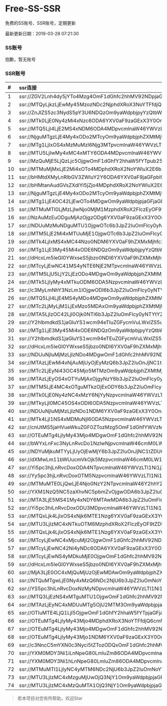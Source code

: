 # Free-SS-SSR

免费的SS账号、SSR账号，定期更新

最新更新日期：2019-03-28 07:21:30 

### SS账号

抱歉，暂无账号

### SSR账号

|#|ssr连接|
|:-----|:-----|
|1|ssr://ZGV2Lnh4dy5jYTo4Mzg4OmF1dGhfc2hhMV92NDpjaGFjaGEyMC1pZXRmOnRsczEuMl90aWNrZXRfYXV0aDpNVEl6TkRVMk56Zy8_cmVtYXJrcz1VMU5TVkU5UFRGOU9iMlJsT3VXS29PYUx2LVdrcHkzbHJvbmxwS2ZubGFVJmdyb3VwPVYxZFhMbE5UVWxSUFQwd3VRMDlO|
|2|ssr://MTQyLjkzLjEwMy45MzozNDc2NjphdXRoX3NoYTFfdjQ6YWVzLTI1Ni1jZmI6cGxhaW46ZEdWc1pXZHlZVzFBWm5KbFpUTTBOdy8_cmVtYXJrcz1VMU5TVkU5UFRGOU9iMlJsT3VXLXQtV2J2UzFJWlhOelpRJmdyb3VwPVYxZFhMbE5UVWxSUFQwd3VRMDlO|
|3|ssr://ZnJlZS5zc3NydS5pY3U6NDQzOm9yaWdpbjpyYzQtbWQ1Omh0dHBfc2ltcGxlOmMzTnpjblV1YVdOMS8_cmVtYXJrcz1VMU5TVkU5UFRGOU9iMlJsT3VTX2hPZTlsLWFXcnlBJmdyb3VwPVYxZFhMbE5UVWxSUFQwd3VRMDlO|
|4|ssr://MTk0LjE0Ny4zMi4xNzc6ODA6YXV0aF9zaGExX3Y0OmFlcy0yNTYtY2ZiOnBsYWluOmNXRjZjR3h0TlRVMk5qYzNMaTQvP3JlbWFya3M9VTFOU1ZFOVBURjlPYjJSbE91U19oT2U5bC1hV3J5MU5iM05qYjNjJmdyb3VwPVYxZFhMbE5UVWxSUFQwd3VRMDlO|
|5|ssr://MTQ5LjI4LjE2MS4xNDM6ODA4MDpvcmlnaW46YWVzLTI1Ni1jZmI6cGxhaW46T0RNNFpUay8_cmVtYXJrcz1VMU5TVkU5UFRGOU9iMlJsT3VlLWp1V2J2U0EmZ3JvdXA9VjFkWExsTlRVbFJQVDB3dVEwOU4|
|6|ssr://NjguMTgzLjE4My4xODo2MTcyOm9yaWdpbjphZXMtMjU2LWNmYjpwbGFpbjpaMFYxY0U0Lz9yZW1hcmtzPVUxTlNWRTlQVEY5T2IyUmxPdWUtanVXYnZTQSZncm91cD1WMWRYTGxOVFVsUlBUMHd1UTA5Tg|
|7|ssr://MTg1LjIxOS4xMzMuMzI6Njg3MTpvcmlnaW46YWVzLTI1Ni1jZmI6cGxhaW46TWpNME1EVlplVFJhZFU1MU1IQlRhUS8_cmVtYXJrcz1VMU5TVkU5UFRGOU9iMlJsT3VXY24taUFzLVdGdGlBJmdyb3VwPVYxZFhMbE5UVWxSUFQwd3VRMDlO|
|8|ssr://MTU5LjIwMy4xMC4xMTY6ODA4MDpvcmlnaW46YWVzLTI1Ni1jZmI6cGxhaW46WldGak9XUS8_cmVtYXJrcz1VMU5TVkU5UFRGOU9iMlJsT3VXS29PYUx2LVdrcHlEbHJvbmxwS2ZubGFYbm5JSGxwSnJrdktibHBKcEVhV2RwZEdGc1QyTmxZVzdtbGJEbWphN2t1SzNsdjRNJmdyb3VwPVYxZFhMbE5UVWxSUFQwd3VRMDlO|
|9|ssr://MzQuMjE5LjQzLjc5OjgwOmF1dGhfY2hhaW5fYTpub25lOmh0dHBfcG9zdDpZM1JqWjJaM1gyWnlaV1ZmWlRsaU1tRXpPVEEvP29iZnNwYXJhbT1iSE10ZFhNeUxuUmxiR1YzWldJdVkyWSZwcm90b3BhcmFtPVRtOXVaUSZyZW1hcmtzPVUxTlNWRTlQVEY5T2IyUmxPZyZncm91cD1WMWRYTGxOVFVsUlBUMHd1UTA5Tg|
|10|ssr://MTMuMjMxLjE2Mi4xOTo4MDphdXRoX2NoYWluX2E6bm9uZTpodHRwX3Bvc3Q6WTNSaloyWjNYMlp5WldWZlpHWTNZMk0zTWpnLz9vYmZzcGFyYW09YkhNdGFuQXVkR1ZzWlhkbFlpNWpaZyZwcm90b3BhcmFtPVRtOXVaUSZyZW1hcmtzPVUxTlNWRTlQVEY5T2IyUmxPZyZncm91cD1WMWRYTGxOVFVsUlBUMHd1UTA5Tg|
|11|ssr://bHMtdXMyLnRlbGV3ZWIuY2Y6ODA6YXV0aF9jaGFpbl9hOm5vbmU6aHR0cF9wb3N0OlkzUmpaMlozWDJaeVpXVmZaVGxpTW1Fek9UQS8_b2Jmc3BhcmFtPWJITXRkWE15TG5SbGJHVjNaV0l1WTJZJnByb3RvcGFyYW09VG05dVpRJnJlbWFya3M9VTFOU1ZFOVBURjlPYjJSbE91ZS1qdVdidlNEa3Y0VGxpNUxsaG9qbHQ1N21zNkxuaWJubGhiQkJiV0Y2YjI3bWxiRG1qYTdrdUszbHY0TSZncm91cD1WMWRYTGxOVFVsUlBUMHd1UTA5Tg|
|12|ssr://bHMtanAudGVsZXdlYi5jZjo4MDphdXRoX2NoYWluX2E6bm9uZTpodHRwX3Bvc3Q6WTNSaloyWjNYMlp5WldWZlpHWTNZMk0zTWpnLz9vYmZzcGFyYW09YkhNdGFuQXVkR1ZzWlhkbFlpNWpaZyZwcm90b3BhcmFtPVRtOXVaUSZyZW1hcmtzPVUxTlNWRTlQVEY5T2IyUmxPdWUtanVXYnZTQkJiV0Y2YjI3bWxiRG1qYTdrdUszbHY0TSZncm91cD1WMWRYTGxOVFVsUlBUMHd1UTA5Tg|
|13|ssr://NjguMTgzLjE4My4xODo2MTcyOm9yaWdpbjphZXMtMjU2LWNmYjpwbGFpbjpaMFYxY0U0Lz9yZW1hcmtzPVUxTlNWRTlQVEY5T2IyUmxPZyZncm91cD1WMWRYTGxOVFVsUlBUMHd1UTA5Tg|
|14|ssr://MTg1LjE4OC42LjEwOTo4MDgwOm9yaWdpbjpjaGFjaGEyMC1pZXRmOnBsYWluOk9XRTNaamd5TkdZMk5tUmlZalUxTUEvP3JlbWFya3M9VTFOU1ZFOVBURjlPYjJSbE91ZS1qdVdidlMzbmlibm1pNG5salk3bHQ1NCZncm91cD1WMWRYTGxOVFVsUlBUMHd1UTA5Tg|
|15|ssr://MTMuMTI0LjMzLjIwNjo0MjM1MzphdXRoX2FlczEyOF9tZDU6Y2hhY2hhMjA6aHR0cF9zaW1wbGU6YVc0MWRqVkQvP3Byb3RvcGFyYW09TVRFMk5EWTZhV2huZFdsdloySnEmcmVtYXJrcz1VMU5TVkU5UFRGOU9iMlJsT3VtZnFlV2J2UzNwcHBibHNKVG5pYm5saUt2bHVJSSZncm91cD1WMWRYTGxOVFVsUlBUMHd1UTA5Tg|
|16|ssr://NzAuMzEuODguMjAzOjgzODg6YXV0aF9zaGExX3Y0OmNoYWNoYTIwLWlldGY6dGxzMS4yX3RpY2tldF9hdXRoOk1USXpORFUyTnpnLz9yZW1hcmtzPVUxTlNWRTlQVEY5T2IyUmxPdVdLb09hTHYtV2tweTNscm9ubHBLZm5sYVUmZ3JvdXA9VjFkWExsTlRVbFJQVDB3dVEwOU4|
|17|ssr://NDUuMzMuNDguMTU1OjgwOTc6b3JpZ2luOmFlcy0yNTYtY2ZiOnBsYWluOlpVbFhNRVJ1YXpZNU5EVTBaVFp1VTNkMWMzQjJPVVJ0VXpJd01YUlJNRVEvP3JlbWFya3M9VTFOU1ZFOVBURjlPYjJSbE91ZS1qdVdidlMzbGlxRGxpS25ucG9fbHNMemt1cHJsdDU0Jmdyb3VwPVYxZFhMbE5UVWxSUFQwd3VRMDlO|
|18|ssr://MTM5LjE2Mi4xMTUuMjE1OjgwOTc6b3JpZ2luOmFlcy0yNTYtY2ZiOnBsYWluOlpVbFhNRVJ1YXpZNU5EVTBaVFp1VTNkMWMzQjJPVVJ0VXpJd01YUlJNRVEvP3JlbWFya3M9VTFOU1ZFOVBURjlPYjJSbE91YVhwZWFjckMxVWIydDVidyZncm91cD1WMWRYTGxOVFVsUlBUMHd1UTA5Tg|
|19|ssr://MTk4LjIxMS4xMC44Nzo0NDM6YXV0aF9hZXMxMjhfc2hhMTphZXMtMjU2LWNmYjpodHRwX3NpbXBsZTpjMjlqYTJKdmIyMHVkRzl3Lz9wcm90b3BhcmFtPVRtOXVaUSZyZW1hcmtzPVUxTlNWRTlQVEY5T2IyUmxPdWUtanVXYnZTM2xpcURsaUtubnBvX2xzTHprdXBybHQ1NCZncm91cD1WMWRYTGxOVFVsUlBUMHd1UTA5Tg|
|20|ssr://MTg1LjE3My45Mi4xODE6NDQzOm9yaWdpbjpyYzQtbWQ1OnBsYWluOmMzTnpjblV1YVdOMS8_cmVtYXJrcz1VMU5TVkU5UFRGOU9iMlJsT3VTX2hPZTlsLWFXcnlBJmdyb3VwPVYxZFhMbE5UVWxSUFQwd3VRMDlO|
|21|ssr://dHcxLm5leGl0YWxseS5jbzo0NDI6YXV0aF9hZXMxMjhfc2hhMTphZXMtMTI4LWN0cjpwbGFpbjpjbm93VkZOUlVpRkpLaVpqUkNNM0pRLz9yZW1hcmtzPVUxTlNWRTlQVEY5T2IyUmxPdVdQc09hNXZpM2xqN0RsakpmbHVJSSZncm91cD1WMWRYTGxOVFVsUlBUMHd1UTA5Tg|
|22|ssr://MTcyLjEwNC41MS4yNTE6NjE2MTpvcmlnaW46YWVzLTI1Ni1jZmI6cGxhaW46VTNJMVJVUS8_cmVtYXJrcz1VMU5TVkU5UFRGOU9iMlJsT3VhV3NPV0tvT1dkb1NCTWFXNXZaR1htbGJEbWphN2t1SzNsdjRNJmdyb3VwPVYxZFhMbE5UVWxSUFQwd3VRMDlO|
|23|ssr://MTM5LjU5LjY2LjEzODo4MDgwOm9yaWdpbjphZXMtMjU2LWNmYjpwbGFpbjpNemhsT1dVNC8_cmVtYXJrcz1VMU5TVkU5UFRGOU9iMlJsT3VXTnNPVzZwaURsamFIbnVyUGxvWlRsaFl2cGdxYm5qNjNsaXFEbnZaZmxzSlJFYVdkcGRHRnNUMk5sWVc3bWxiRG1qYTdrdUszbHY0TSZncm91cD1WMWRYTGxOVFVsUlBUMHd1UTA5Tg|
|24|ssr://MTk5LjIyMy4xMTkuODM6ODA5NzpvcmlnaW46YWVzLTI1Ni1jZmI6cGxhaW46WlVsWE1FUnVhelk1TkRVMFpUWnVVM2QxYzNCMk9VUnRVekl3TVhSUk1FUS8_cmVtYXJrcz1VMU5TVkU5UFRGOU9iMlJsT3VlLWp1V2J2U0EmZ3JvdXA9VjFkWExsTlRVbFJQVDB3dVEwOU4|
|25|ssr://c3MyLmNhY3NzLm1lOjgwODI6b3JpZ2luOmFlcy0yNTYtY2ZiOnBsYWluOk5qWXdPRGt5TURRd01BLz9yZW1hcmtzPVUxTlNWRTlQVEY5T2IyUmxPdVNfaE9lOWwtYVdyeTFOYjNOamIzYyZncm91cD1WMWRYTGxOVFVsUlBUMHd1UTA5Tg|
|26|ssr://MTQ5LjI4LjE4MS4yMDo4MDgwOm9yaWdpbjphZXMtMjU2LWNmYjpwbGFpbjpaalV5TTJNLz9yZW1hcmtzPVUxTlNWRTlQVEY5T2IyUmxPdWUtanVXYnZTQSZncm91cD1WMWRYTGxOVFVsUlBUMHd1UTA5Tg|
|27|ssr://MTc2LjMyLjM1LjExMzo5MDAxOm9yaWdpbjphZXMtMjU2LWNmYjpwbGFpbjpaMlYwZG5CdU1qQXhPREV5TURFLz9yZW1hcmtzPVUxTlNWRTlQVEY5T2IyUmxPZyZncm91cD1WMWRYTGxOVFVsUlBUMHd1UTA5Tg|
|28|ssr://MTA5LjIzOC42LjI0Ojk0NTI6b3JpZ2luOmFlcy0yNTYtY2ZiOnBsYWluOmNuRmhNekJYVERSRVpFRjJaMGxHUnpaR2N6TjZibnBVWVEvP3JlbWFya3M9VTFOU1ZFOVBURjlPYjJSbE91YXpsZVdidlNBJmdyb3VwPVYxZFhMbE5UVWxSUFQwd3VRMDlO|
|29|ssr://Y2hlbmdkdS1jaGluYS1wcm94eTIuZGFycmVuLWxlZS5uZXQ6ODA4MTpvcmlnaW46cmM0LW1kNTpwbGFpbjpPREE0TVEvP3JlbWFya3M9VTFOU1ZFOVBURjlPYjJSbE91V2JtLVczbmVlY2dlYUlrT21EdmVXNGdpRG5sTFhrdjZFJmdyb3VwPVYxZFhMbE5UVWxSUFQwd3VRMDlO|
|30|ssr://MTg1LjE3My45Mi4xODE6NDQzOm9yaWdpbjpyYzQtbWQ1OnBsYWluOmMzTnpjblV1YVdOMS8_cmVtYXJrcz1VMU5TVkU5UFRGOU9iMlJsT3VTX2hPZTlsLWFXcnlBJmdyb3VwPVYxZFhMbE5UVWxSUFQwd3VRMDlO|
|31|ssr://Y2hlbmdkdS1jaGluYS1wcm94eTEuZGFycmVuLWxlZS5uZXQ6ODA4MTpvcmlnaW46cmM0LW1kNTpwbGFpbjpPREE0TVEvP3JlbWFya3M9VTFOU1ZFOVBURjlPYjJSbE91V2JtLVczbmVlY2dlYUlrT21EdmVXNGdpRG5sTFhrdjZFJmdyb3VwPVYxZFhMbE5UVWxSUFQwd3VRMDlO|
|32|ssr://dHcxLm5leGl0YWxseS5jbzo0NDI6YXV0aF9hZXMxMjhfc2hhMTphZXMtMTI4LWN0cjpwbGFpbjpjbm93VkZOUlVpRkpLaVpqUkNNM0pRLz9yZW1hcmtzPVUxTlNWRTlQVEY5T2IyUmxPdVdQc09hNXZpM2xqN0RsakpmbHVJSSZncm91cD1WMWRYTGxOVFVsUlBUMHd1UTA5Tg|
|33|ssr://NDUuNjIuMjMzLjIzNDo4MDgwOmF1dGhfc2hhMV92NDpyYzQtbWQ1Omh0dHBfc2ltcGxlOmRDNWpiaTlGUjBwSmVYSnMvP3JlbWFya3M9VTFOU1ZFOVBURjlPYjJSbE91V0tvT2FMdi1Xa3B5M2xyb25scEtmbmxhVSZncm91cD1WMWRYTGxOVFVsUlBUMHd1UTA5Tg|
|34|ssr://MTAzLjEwMi4xNjAuMjUyOjEyMzQ6b3JpZ2luOnJjNC1tZDU6cGxhaW46TVRJek5BLz9yZW1hcmtzPVUxTlNWRTlQVEY5T2IyUmxPZyZncm91cD1WMWRYTGxOVFVsUlBUMHd1UTA5Tg|
|35|ssr://MTc2LjEyNi43OC45Mjo5MTMzOm9yaWdpbjphZXMtMjU2LWNmYjpwbGFpbjpUbkpHTWxNei8_cmVtYXJrcz1VMU5TVkU5UFRGOU9iMlJsT3VhTnQtV0ZpeUEmZ3JvdXA9VjFkWExsTlRVbFJQVDB3dVEwOU4|
|36|ssr://MTAzLjEyOS4xOTYuMjAxOjgyNzY6b3JpZ2luOmFlcy0yNTYtY2ZiOnBsYWluOmJFb3libkpyWW10VVdVRXpNSGQyTUEvP3JlbWFya3M9VTFOU1ZFOVBURjlPYjJSbE91UzZtdVdrcXVXY3NPV011aUEmZ3JvdXA9VjFkWExsTlRVbFJQVDB3dVEwOU4|
|37|ssr://MTM5LjE4MC4xOTguMTkzOjExODY6b3JpZ2luOmFlcy0yNTYtY2ZiOnBsYWluOlptdG9SMVE0Lz9yZW1hcmtzPVUxTlNWRTlQVEY5T2IyUmxPdWUtanVXYnZTQSZncm91cD1WMWRYTGxOVFVsUlBUMHd1UTA5Tg|
|38|ssr://MTk0LjE0Ny4zNC4xMzY6NjYyNzpvcmlnaW46YWVzLTI1Ni1jZmI6cGxhaW46ZFRoR1kxRnpNUS8_cmVtYXJrcz1VMU5TVkU5UFRGOU9iMlJsT3VlUm51V2pxeUEmZ3JvdXA9VjFkWExsTlRVbFJQVDB3dVEwOU4|
|39|ssr://MTkyLjI0MC45OS4xODI6ODA5NzpvcmlnaW46YWVzLTI1Ni1jZmI6cGxhaW46WlVsWE1FUnVhelk1TkRVMFpUWnVVM2QxYzNCMk9VUnRVekl3TVhSUk1FUS8_cmVtYXJrcz1VMU5TVkU5UFRGOU9iMlJsT2cmZ3JvdXA9VjFkWExsTlRVbFJQVDB3dVEwOU4|
|40|ssr://NDUuNjIuMjMzLjIzNDo1NDM6YXV0aF9zaGExX3Y0OnJjNC1tZDU6aHR0cF9zaW1wbGU6WW1GdVpDNTFjeTlBYzNOeWMzVmkvP3JlbWFya3M9VTFOU1ZFOVBURjlPYjJSbE91V0tvT2FMdi1Xa3B5M2xyb25scEtmbmxhVSZncm91cD1WMWRYTGxOVFVsUlBUMHd1UTA5Tg|
|41|ssr://MTk4LjI1NS4xMDMuNjI6ODA5NzpvcmlnaW46YWVzLTI1Ni1jZmI6cGxhaW46WlVsWE1FUnVhelk1TkRVMFpUWnVVM2QxYzNCMk9VUnRVekl3TVhSUk1FUS8_cmVtYXJrcz1VMU5TVkU5UFRGOU9iMlJsT3VlLWp1V2J2U0EmZ3JvdXA9VjFkWExsTlRVbFJQVDB3dVEwOU4|
|42|ssr://cnUtMS5jaHVueWkuZGF0ZTozMzg5OmF1dGhfYWVzMTI4X21kNTphZXMtMTI4LWN0cjpodHRwX3NpbXBsZTpia05TUzNoNU1uSkJlbFUyUVZWa2VBLz9yZW1hcmtzPVUxTlNWRTlQVEY5T2IyUmxPdVNfaE9lOWwtYVdyeTFPYjNadmMybGlhWEp6YXlCUFlteGhjM1EmZ3JvdXA9VjFkWExsTlRVbFJQVDB3dVEwOU4|
|43|ssr://OTEuMTg4LjIyMy43Mjo4MDgwOmF1dGhfc2hhMV92NDpyYzQtbWQ1Omh0dHBfc2ltcGxlOmFIUjBjRG92TDNRdVkyNHZSVWRLU1hseWJBLz9yZW1hcmtzPVUxTlNWRTlQVEY5T2IyUmxPdVNfaE9lOWwtYVdyeTFPYjNadmMybGlhWEp6YXlCUFlteGhjM1EmZ3JvdXA9VjFkWExsTlRVbFJQVDB3dVEwOU4|
|44|ssr://bWYxLnFxc3NyLnRvcDo1NzIwNjpvcmlnaW46cmM0LW1kNTpwbGFpbjpibkJ0VkVOTC8_cmVtYXJrcz1VMU5TVkU5UFRGOU9iMlJsT2twaGNHRnUmZ3JvdXA9VjFkWExsTlRVbFJQVDB3dVEwOU4|
|45|ssr://NDYuMjkuMTYyLjUyOjEwMjY6b3JpZ2luOnJjNC1tZDU6cGxhaW46T1RGMmNHNHVZMlkvP3JlbWFya3M9VTFOU1ZFOVBURjlPYjJSbE91U19oT2U5bC1hV3J5MU5iM05qYjNjJmdyb3VwPVYxZFhMbE5UVWxSUFQwd3VRMDlO|
|46|ssr://dXMwLm11bWUucmVkOjk5MzpvcmlnaW46cmM0LW1kNTpwbGFpbjpNakF4T1M0d015NHdOdy8_cmVtYXJrcz1VMU5TVkU5UFRGOU9iMlJsT3VlLWp1V2J2UzNsdkpmbGtJbmxzTHprdXBybHQ1NCZncm91cD1WMWRYTGxOVFVsUlBUMHd1UTA5Tg|
|47|ssr://Yi5pc3hjLnRvcDoxODA4NTpvcmlnaW46YWVzLTI1Ni1jZmI6cGxhaW46YVhONExubDBMVEF5TkRJeU56WTUvP3JlbWFya3M9VTFOU1ZFOVBURjlPYjJSbE91YVdzT1dLb09XZG9TMURaVzUwY21Gc0lGTnBibWRoY0c5eVpRJmdyb3VwPVYxZFhMbE5UVWxSUFQwd3VRMDlO|
|48|ssr://Yy5pc3hjLnRvcDoxOTM5NzpvcmlnaW46YWVzLTI1Ni1jZmI6cGxhaW46YVhONExubDBMVE16TmpRNE5UWXcvP3JlbWFya3M9VTFOU1ZFOVBURjlPYjJSbE91YVdzT1dLb09XZG9TMURaVzUwY21Gc0lGTnBibWRoY0c5eVpRJmdyb3VwPVYxZFhMbE5UVWxSUFQwd3VRMDlO|
|49|ssr://MTMuMTE0LjQwLjE4Njo0NzY2NTpvcmlnaW46Y2hhY2hhMjA6cGxhaW46WVhCbGVIUXlNREU1TURBeC8_cmVtYXJrcz1VMU5TVkU5UFRGOU9iMlJsT3VhWHBlYWNyQzFVYjJ0NWJ3Jmdyb3VwPVYxZFhMbE5UVWxSUFQwd3VRMDlO|
|50|ssr://YXM1NzQ5NC5zaXhvNC5pbmZvOjgwODA6b3JpZ2luOmNoYWNoYTIwLWlldGY6cGxhaW46WVRobE9UQXdNMll3TkRRNVkyVmhOUS8_cmVtYXJrcz1VMU5TVkU5UFRGOU9iMlJsT3VTX2hPZTlsLWFXcnkxTmIzTmpiM2MmZ3JvdXA9VjFkWExsTlRVbFJQVDB3dVEwOU4|
|51|ssr://MTA3LjE5MS41My4xNDY6MTAwMDA6b3JpZ2luOmFlcy0yNTYtY2ZiOnBsYWluOmMzTnlabkpsWlM1MGF3Lz9yZW1hcmtzPVUxTlNWRTlQVEY5T2IyUmxPdWFYcGVhY3JDMVViMnQ1YncmZ3JvdXA9VjFkWExsTlRVbFJQVDB3dVEwOU4|
|52|ssr://Yi5pc3hiLnRvcDoxODU3MDpvcmlnaW46YWVzLTI1Ni1jZmI6cGxhaW46YVhONExubDBMVFl5TURFd01qRTEvP3JlbWFya3M9VTFOU1ZFOVBURjlPYjJSbE91ZS1qdVdidlMzbGlxRGxpS25ucG9fbHNMemt1cHJsdDU0Jmdyb3VwPVYxZFhMbE5UVWxSUFQwd3VRMDlO|
|53|ssr://MTQxLjk4LjIxOS4xNjk6MTE1Nzg6YXV0aF9zaGExX3Y0OmNoYWNoYTIwOmh0dHBfc2ltcGxlOk5qVTBPVGczT1EvP3JlbWFya3M9VTFOU1ZFOVBURjlPYjJSbE91ZS1qdVdidlMzbGlxRGxpS25ucG9fbHNMemt1cHJsdDU0Jmdyb3VwPVYxZFhMbE5UVWxSUFQwd3VRMDlO|
|54|ssr://MTU3LjIzMC4xNTkuOTM6MzphdXRoX2FlczEyOF9tZDU6YWVzLTEyOC1jdHI6cGxhaW46WnpSMGNtWmxaQS8_cmVtYXJrcz1VMU5TVkU5UFRGOU9iMlJsT3VlLWp1V2J2UzNsaXFEbGlLbm5wb19sc0x6a3Vwcmx0NTQmZ3JvdXA9VjFkWExsTlRVbFJQVDB3dVEwOU4|
|55|ssr://MTQxLjk4LjIxOS4xNjk6MTE1Nzg6YXV0aF9zaGExX3Y0OmNoYWNoYTIwOmh0dHBfc2ltcGxlOk5qVTBPVGczT1EvP3JlbWFya3M9VTFOU1ZFOVBURjlPYjJSbE91ZS1qdVdidlMzbGlxRGxpS25ucG9fbHNMemt1cHJsdDU0Jmdyb3VwPVYxZFhMbE5UVWxSUFQwd3VRMDlO|
|56|ssr://MTcyLjEwNC4xMjcuMjI2OjgwOmF1dGhfc2hhMV92NDpjaGFjaGEyMC1pZXRmOmh0dHBfc2ltcGxlOk56WmtOVGd3WkdVLz9yZW1hcmtzPVUxTlNWRTlQVEY5T2IyUmxPdWFYcGVhY3JDMVViMnQ1YncmZ3JvdXA9VjFkWExsTlRVbFJQVDB3dVEwOU4|
|57|ssr://MTcyLjEwNC42Ni4yNDc6ODA6YXV0aF9zaGExX3Y0OmNoYWNoYTIwLWlldGY6aHR0cF9zaW1wbGU6WXpBeU5ETXhPVGMvP3JlbWFya3M9VTFOU1ZFOVBURjlPYjJSbE91YVhwZWFjckMxVWIydDVidyZncm91cD1WMWRYTGxOVFVsUlBUMHd1UTA5Tg|
|58|ssr://MTcyLjEwNS4yMDkuMjE0OjgwOmF1dGhfc2hhMV92NDpjaGFjaGEyMC1pZXRmOmh0dHBfc2ltcGxlOk9XVXlZak5oTmpJLz9yZW1hcmtzPVUxTlNWRTlQVEY5T2IyUmxPdWFYcGVhY3JDMVViMnQ1YncmZ3JvdXA9VjFkWExsTlRVbFJQVDB3dVEwOU4|
|59|ssr://dHcxLm5leGl0YWxseS5jbzo0NDI6YXV0aF9hZXMxMjhfc2hhMTphZXMtMTI4LWN0cjpwbGFpbjpjbm93VkZOUlVpRkpLaVpqUkNNM0pRLz9yZW1hcmtzPVUxTlNWRTlQVEY5T2IyUmxPdVdQc09hNXZpM2xqN0RsakpmbHVJSSZncm91cD1WMWRYTGxOVFVsUlBUMHd1UTA5Tg|
|60|ssr://MjA3LjE0OC4xMjQuMjUzOjEwMDAwOm9yaWdpbjphZXMtMjU2LWNmYjpwbGFpbjpjM055Wm5KbFpRLz9yZW1hcmtzPVUxTlNWRTlQVEY5T2IyUmxPdWFXc09XS29PV2RvUzFEWlc1MGNtRnNJRk5wYm1kaGNHOXlaUSZncm91cD1WMWRYTGxOVFVsUlBUMHd1UTA5Tg|
|61|ssr://NTQuMTgwLjE0Ny4xMzQ6NDc2NjU6b3JpZ2luOmNoYWNoYTIwOnBsYWluOllYQmxlSFF5TURFNU1EQXgvP3JlbWFya3M9VTFOU1ZFOVBURjlPYjJSbE91bWZxZVdidlMzcHBwYmxzSlRuaWJubGlLdmx1SUkmZ3JvdXA9VjFkWExsTlRVbFJQVDB3dVEwOU4|
|62|ssr://YS5pc3hiLnRvcDoxNzMyNDpvcmlnaW46YWVzLTI1Ni1jZmI6cGxhaW46YVhONExubDBMVE0zT1RBM01ETXkvP3JlbWFya3M9VTFOU1ZFOVBURjlPYjJSbE91ZS1qdVdidlMzbGlxRGxpS25ucG9fbHNMemt1cHJsdDU0Jmdyb3VwPVYxZFhMbE5UVWxSUFQwd3VRMDlO|
|63|ssr://MTQ3LjEzNS4xMTguMTU1OjgwOmF1dGhfc2hhMV92NDpjaGFjaGEyMDpodHRwX3NpbXBsZTpNalUwTmcvP3JlbWFya3M9VTFOU1ZFOVBURjlPYjJSbE91ZS1qdVdidlMzbHZKZmxrSW5sc0x6a3Vwcmx0NTQmZ3JvdXA9VjFkWExsTlRVbFJQVDB3dVEwOU4|
|64|ssr://MTAzLjEyNC4xMDUuMTg5OjU2MTM3Om9yaWdpbjpjaGFjaGEyMDpwbGFpbjpXbkZoWkZrMy8_cmVtYXJrcz1VMU5TVkU5UFRGOU9iMlJsT3VTNHJlV2J2UzNtc1pfb2k0OCZncm91cD1WMWRYTGxOVFVsUlBUMHd1UTA5Tg|
|65|ssr://OTIuMTE4LjQ1LjI5OjgwOmF1dGhfY2hhaW5fYTpjaGFjaGEyMDpodHRwX3NpbXBsZTpTelo0UTNFei8_cHJvdG9wYXJhbT1NVE14TmpwYWNXRmtXVGMmcmVtYXJrcz1VMU5TVkU5UFRGOU9iMlJsT3VXNGpPaUZpaTFCZEhScFkyRSZncm91cD1WMWRYTGxOVFVsUlBUMHd1UTA5Tg|
|66|ssr://OTEuMTg4LjIyMy43Mjo4MDphdXRoX3NoYTFfdjQ6cmM0LW1kNTpodHRwX3NpbXBsZTpkQzV0WlM5VFUxSlRWVUkvP3JlbWFya3M9VTFOU1ZFOVBURjlPYjJSbE9sSjFjM05wWVEmZ3JvdXA9VjFkWExsTlRVbFJQVDB3dVEwOU4|
|67|ssr://OTEuMTg4LjIyMy43Mjo4MDgwOmF1dGhfc2hhMV92NDpyYzQtbWQ1Omh0dHBfc2ltcGxlOmFIUjBjRG92TDNRdVkyNHZSVWRLU1hseWJBLz9yZW1hcmtzPVUxTlNWRTlQVEY5T2IyUmxPbEoxYzNOcFlRJmdyb3VwPVYxZFhMbE5UVWxSUFQwd3VRMDlO|
|68|ssr://OTEuMTg4LjIyMy43Mjo1NDM6YXV0aF9zaGExX3Y0OnJjNC1tZDU6aHR0cF9zaW1wbGU6YUhSMGNEb3ZMM1F1WTI0dlVrUXdSRGR6ZUEvP3JlbWFya3M9VTFOU1ZFOVBURjlPYjJSbE9sSjFjM05wWVEmZ3JvdXA9VjFkWExsTlRVbFJQVDB3dVEwOU4|
|69|ssr://c3NncC5mYXN0c3Nyci5tZTozODQxOmF1dGhfc2hhMV92NDphZXMtMjU2LWNmYjp0bHMxLjJfdGlja2V0X2F1dGg6TVRrNU9UQTNNRGcvP29iZnNwYXJhbT1aRzkzYm14dllXUXVkMmx1Wkc5M2MzVndaR0YwWlM1amIyMCZyZW1hcmtzPVUxTlNWRTlQVEY5T2IyUmxPdWFXc09XS29PV2RvUzFEWlc1MGNtRnNJRk5wYm1kaGNHOXlaUSZncm91cD1WMWRYTGxOVFVsUlBUMHd1UTA5Tg|
|70|ssr://YXM0MDY3Ni1iLnNpeG80LmluZm86ODA4MDpvcmlnaW46Y2hhY2hhMjAtaWV0ZjpwbGFpbjpPV1UxTjJVM05EQXdPRE00WVRBeFpRLz9yZW1hcmtzPVUxTlNWRTlQVEY5T2IyUmxPdWUtanVXYnZTM2xpcURsaUtubnBvX2xzTHprdXBybHQ1NCZncm91cD1WMWRYTGxOVFVsUlBUMHd1UTA5Tg|
|71|ssr://YXM0MDY3Ni1hLnNpeG80LmluZm86ODA4MDpvcmlnaW46Y2hhY2hhMjAtaWV0ZjpwbGFpbjpPV0UzWmpneU5HWTJObVJpWWpVMU1BLz9yZW1hcmtzPVUxTlNWRTlQVEY5T2IyUmxPdWUtanVXYnZTM25pYm5taTRubGpZN2x0NTQmZ3JvdXA9VjFkWExsTlRVbFJQVDB3dVEwOU4|
|72|ssr://MTMuMTI1LjIyNC4yMTM6NDc2NjU6b3JpZ2luOmNoYWNoYTIwOnBsYWluOllYQmxlSFF5TURFNU1EQXgvP3JlbWFya3M9VTFOU1ZFOVBURjlPYjJSbE91bWZxZVdidlMzcHBwYmxzSlRuaWJubGlLdmx1SUkmZ3JvdXA9VjFkWExsTlRVbFJQVDB3dVEwOU4|
|73|ssr://MTU3LjIzMC4xMzguMjUwOjQ3NjY1Om9yaWdpbjpjaGFjaGEyMDpwbGFpbjpZWEJsZUhReU1ERTVNREF4Lz9yZW1hcmtzPVUxTlNWRTlQVEY5T2IyUmxPdWUtanVXYnZTM2xpcURsaUtubnBvX2xzTHprdXBybHQ1NCZncm91cD1WMWRYTGxOVFVsUlBUMHd1UTA5Tg|
|74|ssr://MTU3LjIzMC4xMzQuMTA1OjQ3NjY1Om9yaWdpbjpjaGFjaGEyMDpwbGFpbjpZWEJsZUhReU1ERTVNREF4Lz9yZW1hcmtzPVUxTlNWRTlQVEY5T2IyUmxPdWUtanVXYnZTM2xpcURsaUtubnBvX2xzTHprdXBybHQ1NCZncm91cD1WMWRYTGxOVFVsUlBUMHd1UTA5Tg|


> 若本项目对您有所帮助，欢迎Star